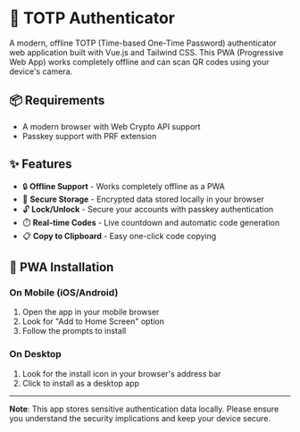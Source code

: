 # 🔐 TOTP Authenticator

A modern, offline TOTP (Time-based One-Time Password) authenticator web application built with Vue.js and Tailwind CSS. This PWA (Progressive Web App) works completely offline and can scan QR codes using your device's camera.

## 📦 Requirements

- A modern browser with Web Crypto API support
- Passkey support with PRF extension

## ✨ Features

- 🔒 **Offline Support** - Works completely offline as a PWA
- 💾 **Secure Storage** - Encrypted data stored locally in your browser
- 🔓 **Lock/Unlock** - Secure your accounts with passkey authentication
- ⏱️ **Real-time Codes** - Live countdown and automatic code generation
- 📋 **Copy to Clipboard** - Easy one-click code copying

## 📱 PWA Installation

### On Mobile (iOS/Android)
1. Open the app in your mobile browser
2. Look for "Add to Home Screen" option
3. Follow the prompts to install

### On Desktop
1. Look for the install icon in your browser's address bar
2. Click to install as a desktop app

---

**Note**: This app stores sensitive authentication data locally. Please ensure you understand the security implications and keep your device secure.